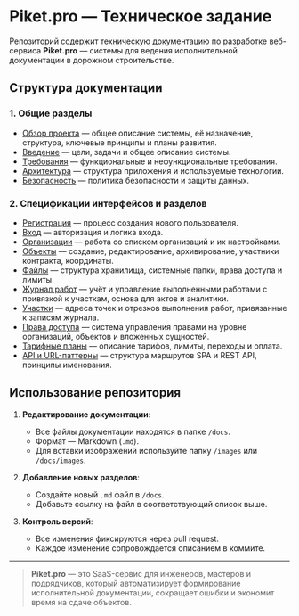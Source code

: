 # Piket.pro — Техническое задание

Репозиторий содержит техническую документацию по разработке веб-сервиса **Piket.pro** — системы для ведения исполнительной документации в дорожном строительстве.

## Структура документации

### 1. Общие разделы
- [Обзор проекта](docs/overview.md) — общее описание системы, её назначение, структура, ключевые принципы и планы развития.
- [Введение](docs/introduction.md) — цели, задачи и общее описание системы.
- [Требования](docs/requirements.md) — функциональные и нефункциональные требования.
- [Архитектура](docs/architecture.md) — структура приложения и используемые технологии.
- [Безопасность](docs/security.md) — политика безопасности и защиты данных.

### 2. Спецификации интерфейсов и разделов
- [Регистрация](docs/registration.md) — процесс создания нового пользователя.
- [Вход](docs/login.md) — авторизация и логика входа.
- [Организации](docs/orgs.md) — работа со списком организаций и их настройками.
- [Объекты](docs/objects.md) — создание, редактирование, архивирование, участники контракта, координаты.
- [Файлы](docs/files.md) — структура хранилища, системные папки, права доступа и лимиты.
- [Журнал работ](docs/works.md) — учёт и управление выполненными работами с привязкой к участкам, основа для актов и аналитики.
- [Участки](docs/areas.md) — адреса точек и отрезков выполнения работ, привязанные к записям журнала.
- [Права доступа](docs/access.md) — система управления правами на уровне организаций, объектов и вложенных сущностей.
- [Тарифные планы](docs/plans.md) — описание тарифов, лимиты, переходы и оплата.
- [API и URL-паттерны](docs/api.md) — структура маршрутов SPA и REST API, принципы именования.

## Использование репозитория

1. **Редактирование документации**:
   - Все файлы документации находятся в папке `/docs`.
   - Формат — Markdown (`.md`).
   - Для вставки изображений используйте папку `/images` или `/docs/images`.

2. **Добавление новых разделов**:
   - Создайте новый `.md` файл в `/docs`.
   - Добавьте ссылку на файл в соответствующий список выше.

3. **Контроль версий**:
   - Все изменения фиксируются через pull request.
   - Каждое изменение сопровождается описанием в коммите.

---

> **Piket.pro** — это SaaS-сервис для инженеров, мастеров и подрядчиков, который автоматизирует формирование исполнительной документации, сокращает ошибки и экономит время на сдаче объектов.
